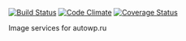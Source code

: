 [![Build Status](https://travis-ci.org/autowp/image.svg?branch=master)](https://travis-ci.org/autowp/image)
[![Code Climate](https://codeclimate.com/github/autowp/image/badges/gpa.svg)](https://codeclimate.com/github/autowp/image)
[![Coverage Status](https://coveralls.io/repos/github/autowp/image/badge.svg?branch=master)](https://coveralls.io/github/autowp/image?branch=master)

Image services for autowp.ru
